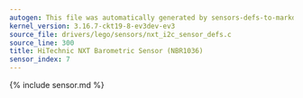 ```yaml
---
autogen: This file was automatically generated by sensors-defs-to-markdown.py
kernel_version: 3.16.7-ckt19-8-ev3dev-ev3
source_file: drivers/lego/sensors/nxt_i2c_sensor_defs.c
source_line: 300
title: HiTechnic NXT Barometric Sensor (NBR1036)
sensor_index: 7
---
```


{% include sensor.md %}
